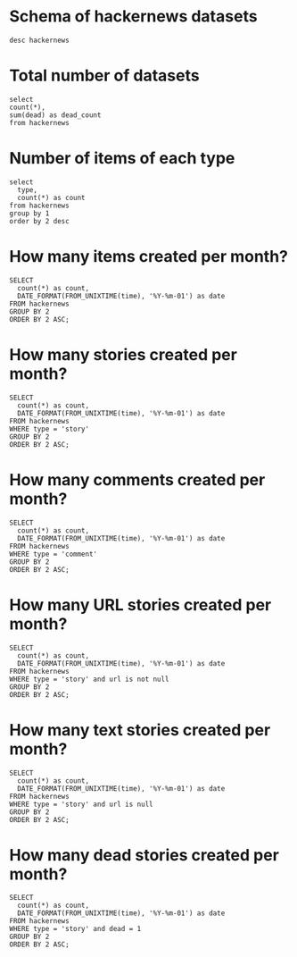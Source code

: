# Schema of hackernews datasets

```schema
desc hackernews
```

<DataTable
    data={schema} 
    rows=20
    rowNumbers=false
/>

# Total number of datasets

```total_items
select 
count(*),
sum(dead) as dead_count
from hackernews

```

<DataTable
    data={total_items} 
    rowNumbers=false
    rowLines=false
/>

# Number of items of each type

```items_per_type
select
  type,
  count(*) as count
from hackernews
group by 1
order by 2 desc
```

<DataTable
    data={items_per_type} 
/>

# How many items created per month?

```items_per_month
SELECT 
  count(*) as count, 
  DATE_FORMAT(FROM_UNIXTIME(time), '%Y-%m-01') as date 
FROM hackernews 
GROUP BY 2 
ORDER BY 2 ASC;
```
<LineChart data = {items_per_month} y=count x=date  />

# How many stories created per month?

```stories_per_month
SELECT 
  count(*) as count, 
  DATE_FORMAT(FROM_UNIXTIME(time), '%Y-%m-01') as date 
FROM hackernews 
WHERE type = 'story'
GROUP BY 2 
ORDER BY 2 ASC;
```
<LineChart data = {stories_per_month} y=count x=date  />

# How many comments created per month?

```comments_per_month
SELECT 
  count(*) as count, 
  DATE_FORMAT(FROM_UNIXTIME(time), '%Y-%m-01') as date 
FROM hackernews 
WHERE type = 'comment'
GROUP BY 2 
ORDER BY 2 ASC;
```
<LineChart data = {comments_per_month} y=count x=date  />


# How many URL stories created per month?

```url_stories_per_month
SELECT 
  count(*) as count, 
  DATE_FORMAT(FROM_UNIXTIME(time), '%Y-%m-01') as date 
FROM hackernews 
WHERE type = 'story' and url is not null
GROUP BY 2 
ORDER BY 2 ASC;
```
<LineChart data = {url_stories_per_month} y=count x=date  />

# How many text stories created per month?

```text_stories_per_month
SELECT 
  count(*) as count, 
  DATE_FORMAT(FROM_UNIXTIME(time), '%Y-%m-01') as date 
FROM hackernews 
WHERE type = 'story' and url is null
GROUP BY 2 
ORDER BY 2 ASC;
```
<LineChart data = {text_stories_per_month} y=count x=date  />

# How many dead stories created per month?

```dead_stories_per_month
SELECT 
  count(*) as count, 
  DATE_FORMAT(FROM_UNIXTIME(time), '%Y-%m-01') as date 
FROM hackernews 
WHERE type = 'story' and dead = 1
GROUP BY 2 
ORDER BY 2 ASC;
```
<LineChart data = {dead_stories_per_month} y=count x=date  />